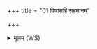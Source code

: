 +++
title = "01 विषासहिं सहमानम्"

+++
<details><summary>मूलम् (WS)</summary>

विषासहिं सहमानं सासहानं सहीयांसं सहमानं सहोजितम् ।  
विश्वजितं स्वर्जितमभिजितं वसुजितं गोजितं सञ्जित सन्धनाजितम ।  
ईड्यं नाम ह्व इन्द्रमायुष्मान् भूयासम् ॥ १ ॥ इड्यं  
विषासहिं सहमानं सासहानं सहीयांसं सहमानं सहोजितम् ।  
विश्वजितं स्वर्जितमभिजितं वसुजितं गोजितं सञ्जितं सन्धनाजितम ।  
ईडयं नाम ह्व इन्द्रं देवानां प्रियो भूयासम्॥ २ ॥  
विषासहिं सहमानं सासहानं सहीयांसं सहमानं सहोजितम ।  
विश्वजितं स्वर्जितमभिजितं वसुजितं गोजितं सञ्जितं सन्धनाजितम ।  
ईड्यं नाम ह्व इन्द्रं प्रजानां प्रियो भूयासम्॥ ३ ॥  
विषासहिं सहमानं सासहानं सहीयांसं सहमानं सहोजितम ।  
विश्वजितं स्वर्जितमभिजित वसुजितं गोजित सञ्जितं सन्धनाजितम ।  
ईड्यं नाम ह्व इन्द्रं पशूनां प्रिय भूयासम् ॥ ४  
विषासहिं सहमानं सासहानं सहीयांसं सहमानं सहोजितम ।  
विश्वजितं स्वर्जितमभिजित वसुजितं गोजित सञ्जितं सन्धनाजितम ।  
ईड्यं नाम ह्व इन्द्रं समानानां प्रियं भूयासम् ॥ ५ ॥
</details>